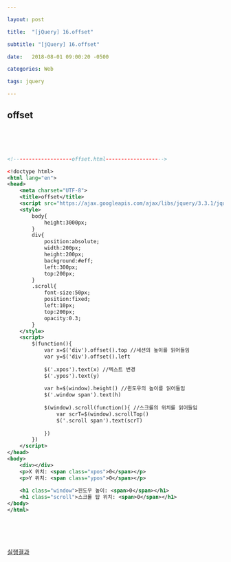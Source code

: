 ```yaml
---

layout: post

title:  "[jQuery] 16.offset"

subtitle: "[jQuery] 16.offset"

date:   2018-08-01 09:00:20 -0500

categories: Web

tags: jquery

---
```




## offset

<br>
<br>
<br>

```xml
<!-------------------offset.html------------------->

<!doctype html>
<html lang="en">
<head>
	<meta charset="UTF-8">
	<title>offset</title>
	<script src="https://ajax.googleapis.com/ajax/libs/jquery/3.3.1/jquery.min.js"></script>
	<style>
		body{
			height:3000px;
		}
		div{
			position:absolute;
			width:200px;
			height:200px;
			background:#eff;
			left:300px;
			top:200px;
		}
		.scroll{
			font-size:50px;
			position:fixed;
			left:10px;
			top:200px;
			opacity:0.3;
		}
	</style>
	<script>
		$(function(){
			var x=$('div').offset().top //세션의 높이를 읽어들임
			var y=$('div').offset().left 
			
			$('.xpos').text(x) //텍스트 변경
			$('.ypos').text(y)
			
			var h=$(window).height() //윈도우의 높이를 읽어들임
			$('.window span').text(h)
			
			$(window).scroll(function(){ //스크롤의 위치를 읽어들임
				var scrT=$(window).scrollTop() 
				$('.scroll span').text(scrT)
				
			})
		})
	</script>
</head>
<body>
	<div></div>
	<p>X 위치: <span class="xpos">0</span></p>
	<p>Y 위치: <span class="ypos">0</span></p>
	
	<h1 class="window">윈도우 높이: <span>0</span></h1>
	<h1 class="scroll">스크롤 탑 위치: <span>0</span></h1>
</body>
</html>
```

<br>
<br>
<br>

<a href="http://htmlpreview.github.io/?https://github.com/kookyungmin/kookyungmin.github.io/blob/master/UI%EC%88%98%EC%97%85%EC%98%88%EC%A0%9C/jQuery%EC%98%88%EC%A0%9C/Wheelmouse/offset.html">실행결과</a>




